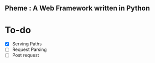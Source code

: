 ## Pheme : A Web Framework written in Python
# To-do
- [X] Serving Paths
- [ ] Request Parsing
- [ ] Post request 